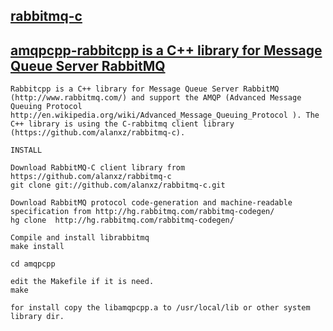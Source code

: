 ## [rabbitmq-c](https://github.com/alanxz/rabbitmq-c)
## [amqpcpp-rabbitcpp is a C++ library for Message Queue Server RabbitMQ](https://github.com/akalend/amqpcpp)
```shell
Rabbitcpp is a C++ library for Message Queue Server RabbitMQ (http://www.rabbitmq.com/) and support the AMQP (Advanced Message Queuing Protocol http://en.wikipedia.org/wiki/Advanced_Message_Queuing_Protocol ). The C++ library is using the C-rabbitmq client library (https://github.com/alanxz/rabbitmq-c).

INSTALL

Download RabbitMQ-C client library from https://github.com/alanxz/rabbitmq-c
git clone git://github.com/alanxz/rabbitmq-c.git

Download RabbitMQ protocol code-generation and machine-readable specification from http://hg.rabbitmq.com/rabbitmq-codegen/
hg clone  http://hg.rabbitmq.com/rabbitmq-codegen/

Compile and install librabbitmq
make install

cd amqpcpp 

edit the Makefile if it is need.
make 

for install copy the libamqpcpp.a to /usr/local/lib or other system library dir.
```

